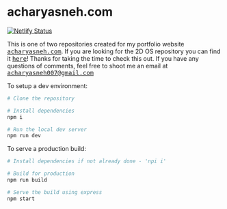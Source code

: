 # acharyasneh.com
[![Netlify Status](https://api.netlify.com/api/v1/badges/b801f9e0-e1e8-44d8-9854-33e841413d07/deploy-status)](https://app.netlify.com/sites/snehacharya/deploys)

This is one of two repositories created for my portfolio website <a href="https://acharyasneh.com/"><samp>acharyasneh.com</samp></a>. If you are looking for the 2D OS repository you can find it <a href="https://github.com/sneh-ach/innerWebsite"><samp>here</samp></a>! Thanks for taking the time to check this out. If you have any questions of comments, feel free to shoot me an email at <samp><a href="mailto:acharyasneh007@gmail.com">acharyasneh007@gmail.com</a>
<br>

To setup a dev environment:

```bash
# Clone the repository

# Install dependencies 
npm i

# Run the local dev server
npm run dev
```

To serve a production build:

```bash
# Install dependencies if not already done - 'npi i'

# Build for production
npm run build

# Serve the build using express
npm start
```
